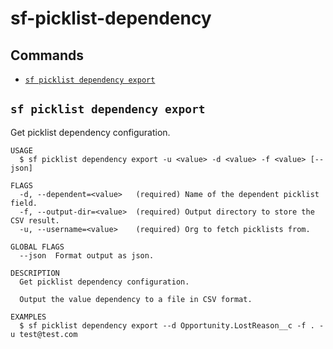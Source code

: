 # sf-picklist-dependency

## Commands

<!-- commands -->

- [`sf picklist dependency export`](#sf-picklist-dependency-export)

## `sf picklist dependency export`

Get picklist dependency configuration.

```
USAGE
  $ sf picklist dependency export -u <value> -d <value> -f <value> [--json]

FLAGS
  -d, --dependent=<value>   (required) Name of the dependent picklist field.
  -f, --output-dir=<value>  (required) Output directory to store the CSV result.
  -u, --username=<value>    (required) Org to fetch picklists from.

GLOBAL FLAGS
  --json  Format output as json.

DESCRIPTION
  Get picklist dependency configuration.

  Output the value dependency to a file in CSV format.

EXAMPLES
  $ sf picklist dependency export --d Opportunity.LostReason__c -f . -u test@test.com
```

<!-- commandsstop -->

